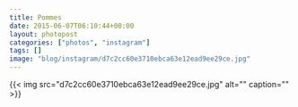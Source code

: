 ```yaml
---
title: Pommes
date: 2015-06-07T06:10:44+00:00
layout: photopost
categories: ["photos", "instagram"]
tags: []
image: "blog/instagram/d7c2cc60e3710ebca63e12ead9ee29ce.jpg"
---
```


{{< img src="d7c2cc60e3710ebca63e12ead9ee29ce.jpg" alt="" caption="" >}}



